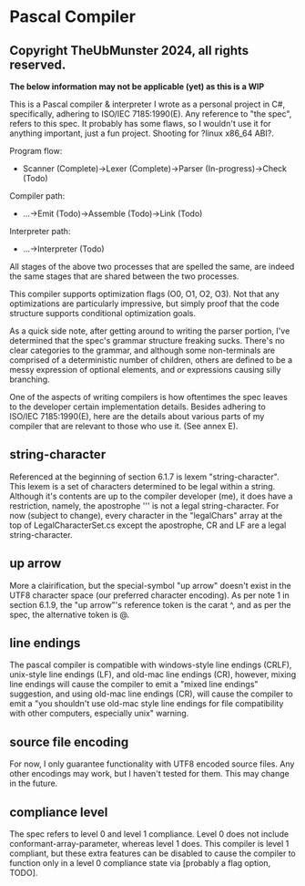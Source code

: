 # Pascal Compiler

## Copyright TheUbMunster 2024, all rights reserved.

**The below information may not be applicable (yet) as this is a WIP**

This is a Pascal compiler & interpreter I wrote as a personal project in C#, specifically, adhering to ISO/IEC 7185:1990(E).
Any reference to "the spec", refers to this spec.
It probably has some flaws, so I wouldn't use it for anything important, just a fun project.
Shooting for ?linux x86_64 ABI?.

Program flow:
* Scanner (Complete)->Lexer (Complete)->Parser (In-progress)->Check (Todo)

Compiler path:
* ...->Emit (Todo)->Assemble (Todo)->Link (Todo)

Interpreter path:
* ...->Interpreter (Todo)

All stages of the above two processes that are spelled the same, are indeed the same stages that are shared between the two processes.

This compiler supports optimization flags (O0, O1, O2, O3). Not that any optimizations are particularly impressive, but simply
proof that the code structure supports conditional optimization goals.

As a quick side note, after getting around to writing the parser portion, I've determined that the spec's grammar structure
freaking sucks. There's no clear categories to the grammar, and although some non-terminals are comprised of a deterministic
number of children, others are defined to be a messy expression of optional elements, and *or* expressions causing silly branching.

One of the aspects of writing compilers is how oftentimes the spec leaves to the developer certain implementation details.
Besides adhering to ISO/IEC 7185:1990(E), here are the details about various parts of my compiler that are relevant to those who use it. (See annex E).

## string-character

Referenced at the beginning of section 6.1.7 is lexem "string-character". This lexem is a set of characters determined to be legal within a string.
Although it's contents are up to the compiler developer (me), it does have a restriction, namely, the apostrophe ''' is not a legal string-character.
For now (subject to change), every character in the "legalChars" array at the top of LegalCharacterSet.cs except the apostrophe, CR and LF are a legal string-character.

## up arrow

More a clairification, but the special-symbol "up arrow" doesn't exist in the UTF8 character space (our preferred character encoding).
As per note 1 in section 6.1.9, the "up arrow"'s reference token is the carat ^, and as per the spec, the alternative token is @.

## line endings

The pascal compiler is compatible with windows-style line endings (CRLF), unix-style line endings (LF), and old-mac line endings (CR),
however, mixing line endings will cause the compiler to emit a "mixed line endings" suggestion, and using old-mac line endings (CR), will
cause the compiler to emit a "you shouldn't use old-mac style line endings for file compatibility with other computers, especially unix" warning.

## source file encoding

For now, I only guarantee functionality with UTF8 encoded source files. Any other encodings may work, but I haven't tested for them.
This may change in the future.

## compliance level

The spec refers to level 0 and level 1 compliance. Level 0 does not include conformant-array-parameter, whereas level 1 does. This compiler
is level 1 compliant, but these extra features can be disabled to cause the compiler to function only in a level 0 compliance state via [probably a flag option, TODO].